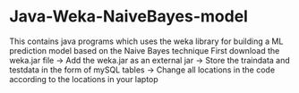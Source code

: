 # Java-Weka-NaiveBayes-model
This contains java programs which uses the weka library for building a ML prediction model based on the Naive Bayes technique
First download the weka.jar file 
-> Add the weka.jar as an external jar
-> Store the traindata and testdata in the form of mySQL tables
-> Change all locations in the code according to the locations in your laptop
